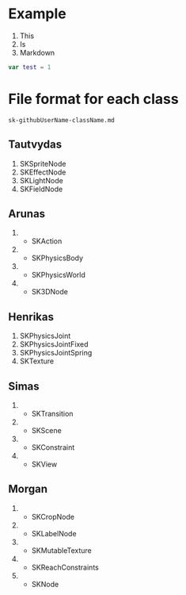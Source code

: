 # Example

1. This
1. Is
1. Markdown

```Swift
var test = 1
```

# File format for each class

```
sk-githubUserName-className.md
```

## Tautvydas
1. SKSpriteNode
1. SKEffectNode
1. SKLightNode
1. SKFieldNode

## Arunas
1. + SKAction
1. + SKPhysicsBody
1. + SKPhysicsWorld
1. + SK3DNode

## Henrikas
1. SKPhysicsJoint
1. SKPhysicsJointFixed
1. SKPhysicsJointSpring
1. SKTexture

## Simas
1. + SKTransition
1. + SKScene
1. + SKConstraint
1. + SKView

## Morgan
1. + SKCropNode
1. + SKLabelNode
1. + SKMutableTexture
1. + SKReachConstraints
1. + SKNode
